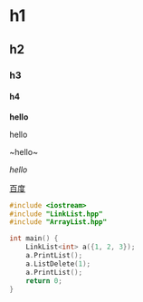 # h1
## h2
### h3
#### h4

**hello**

hello

~hello~

*hello*

[百度](www.baidu.com)

```c
#include <iostream>
#include "LinkList.hpp"
#include "ArrayList.hpp"

int main() {
    LinkList<int> a({1, 2, 3});
    a.PrintList();
    a.ListDelete(1);
    a.PrintList();
    return 0;
}
```